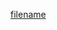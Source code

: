 <link rel="alternate" type="application/rss+xml" title="RSS 2.0" href="https://raw.githubusercontent.com/levigilbert/levigilbert.github.io/master/feed.rss" /> 

[filename](feed.rss ':include')